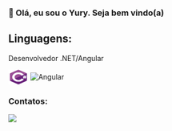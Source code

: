 ### 👋 Olá, eu sou o Yury. Seja bem vindo(a)
## Linguagens:
Desenvolvedor .NET/Angular

<div style="display: inline_block"> 
  <img align="center" alt="Csharp" height="30" width="40" src="https://raw.githubusercontent.com/devicons/devicon/master/icons/csharp/csharp-original.svg">
  <img align="center" alt="Angular" height="30" width="40" src="https://cdn.jsdelivr.net/gh/devicons/devicon/icons/angularjs/angularjs-original.svg">
</div>

### Contatos:
<a href="https://www.linkedin.com/in/yury-godinho-605628185/" target="_blank"><img src="https://img.shields.io/badge/-LinkedIn-%230077B5?style=for-the-badge&logo=linkedin&logoColor=white" target="_blank"></a> 
